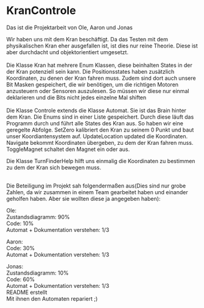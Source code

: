 # KranControle

Das ist die Projektarbeit von Ole, Aaron und Jonas

Wir haben uns mit dem Kran beschäftigt.
Da das Testen mit dem physikalischen Kran eher ausgefallen ist, ist dies nur reine Theorie. Diese ist aber durchdacht und objektorientiert umgesetzt.<br>
<br>
Die Klasse Kran hat mehrere Enum Klassen, diese beinhalten States in der der Kran potenziell sein kann. Die Positionsstates haben zusätzlich Koordinaten, zu denen der Kran fahren muss. Zudem sind dort auch unsere Bit Masken gespeichert, die wir benötigen, um die richtigen Motoren anzusteuern oder Sensoren auszulesen. So müssen wir diese nur einmal deklarieren und die Bits nicht jedes einzelne Mal shiften<br>
<br>
Die Klasse Controle extends die Klasse Automat. Sie ist das Brain hinter dem Kran. Die Enums sind in einer Liste gespeichert. Durch diese läuft das Programm durch und führt alle States des Kran aus. So haben wir eine geregelte Abfolge. SetZero kalibriert den Kran zu seinem 0 Punkt und baut unser Koordiantensystem auf. UpdateLocation updated die Koordinaten. Navigate bekommt Koordinaten übergeben, zu dem der Kran fahren muss. ToggleMagnet schaltet den Magnet ein oder aus.
<br>

Die Klasse TurnFinderHelp hilft uns einmalig die Koordinaten zu bestimmen zu dem der Kran sich bewegen muss.

<br>
Die Beteiligung im Projekt sah folgendermaßen aus(Dies sind nur grobe Zahlen, da wir zusammen in einem Team gearbeitet haben und einander geholfen haben. Aber sie wollten diese ja angegeben haben):

Ole:<br>
Zustandsdiagramm: 90%<br>
Code: 10%<br>
Automat + Dokumentation verstehen: 1/3<br>

Aaron:<br>
Code: 30%<br>
Automat + Dokumentation verstehen: 1/3<br>

Jonas:<br>
Zustandsdiagramm: 10%<br>
Code: 60%<br>
Automat + Dokumentation verstehen: 1/3<br>
README erstellt<br>
Mit ihnen den Automaten repariert ;)
  
